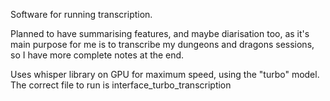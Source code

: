 Software for running transcription. 

Planned to have summarising features, and maybe diarisation too, as it's main purpose for me is to transcribe my dungeons and dragons sessions, so I have more complete notes at the end. 

Uses whisper library on GPU for maximum speed, using the "turbo" model. The correct file to run is interface_turbo_transcription
